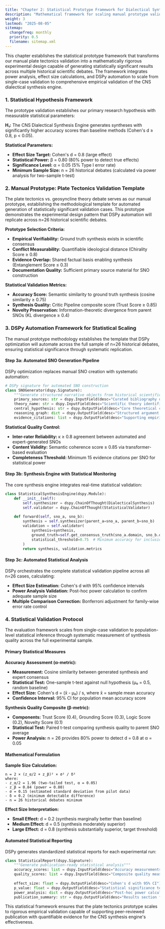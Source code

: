 ```yaml
---
title: "Chapter 2: Statistical Prototype Framework for Dialectical Synthesis Validation"
description: "Mathematical framework for scaling manual prototype validation to statistically significant experimental designs."
weight: 3
lastmod: "2025-08-05"
sitemap:
  changefreq: monthly
  priority: 0.5
  filename: sitemap.xml
---
```


This chapter establishes the statistical prototype framework that transforms our manual plate tectonics validation into a mathematically rigorous experimental design capable of generating statistically significant results across multiple historical scientific debates. The framework integrates power analysis, effect size calculations, and DSPy automation to scale from single-case validation to comprehensive empirical validation of the CNS dialectical synthesis engine.

### 1. Statistical Hypothesis Framework

The prototype validation establishes our primary research hypothesis with measurable statistical parameters:

**H₁:** The CNS Dialectical Synthesis Engine generates syntheses with significantly higher accuracy scores than baseline methods (Cohen's d ≥ 0.8, p < 0.05).

**Statistical Parameters:**
- **Effect Size Target:** Cohen's d = 0.8 (large effect)
- **Statistical Power:** β = 0.80 (80% power to detect true effects)
- **Significance Level:** α = 0.05 (5% Type I error rate)
- **Minimum Sample Size:** n = 26 historical debates (calculated via power analysis for two-sample t-test)

### 2. Manual Prototype: Plate Tectonics Validation Template

The plate tectonics vs. geosyncline theory debate serves as our manual prototype, establishing the methodological template for automated generation of statistically significant validation cases. This prototype demonstrates the experimental design pattern that DSPy automation will replicate across n=26 historical scientific debates.

**Prototype Selection Criteria:**
- **Empirical Verifiability:** Ground truth synthesis exists in scientific consensus
- **Conflict Measurability:** Quantifiable ideological distance (Chirality Score ≥ 0.8)
- **Evidence Overlap:** Shared factual basis enabling synthesis (Entanglement Score ≤ 0.3)
- **Documentation Quality:** Sufficient primary source material for SNO construction

**Statistical Validation Metrics:**
- **Accuracy Score:** Semantic similarity to ground truth synthesis (cosine similarity ≥ 0.75)
- **Synthesis Quality:** Critic Pipeline composite score (Trust Score ≥ 0.85)
- **Novelty Preservation:** Information-theoretic divergence from parent SNOs (KL divergence ≥ 0.4)

### 3. DSPy Automation Framework for Statistical Scaling

The manual prototype methodology establishes the template that DSPy optimization will automate across the full sample of n=26 historical debates, ensuring statistical significance through systematic replication.

#### Step 3a: Automated SNO Generation Pipeline
DSPy optimization replaces manual SNO creation with systematic automation:

```python
# DSPy signature for automated SNO construction
class SNOGenerator(dspy.Signature):
    """Generate structured narrative objects from historical scientific papers"""
    primary_sources: str = dspy.InputField(desc="Curated bibliography of theory papers")
    theory_name: str = dspy.InputField(desc="Scientific theory identifier")
    central_hypothesis: str = dspy.OutputField(desc="Core theoretical claim")
    reasoning_graph: dict = dspy.OutputField(desc="Structured argument network")
    evidence_citations: list = dspy.OutputField(desc="Supporting empirical observations")
```

**Statistical Quality Control:**
- **Inter-rater Reliability:** κ ≥ 0.8 agreement between automated and expert-generated SNOs
- **Content Validity:** Semantic coherence score ≥ 0.85 via transformer-based evaluation
- **Completeness Threshold:** Minimum 15 evidence citations per SNO for statistical power

#### Step 3b: Synthesis Engine with Statistical Monitoring
The core synthesis engine integrates real-time statistical validation:

```python
class StatisticalSynthesisEngine(dspy.Module):
    def __init__(self):
        self.synthesizer = dspy.ChainOfThought(DialecticalSynthesis)
        self.validator = dspy.ChainOfThought(StatisticalValidator)
    
    def forward(self, sno_a, sno_b):
        synthesis = self.synthesizer(parent_a=sno_a, parent_b=sno_b)
        validation = self.validator(
            synthesis=synthesis,
            ground_truth=self.get_consensus_truth(sno_a.domain, sno_b.domain),
            statistical_threshold=0.75  # Minimum accuracy for inclusion
        )
        return synthesis, validation.metrics
```

#### Step 3c: Automated Statistical Analysis
DSPy orchestrates the complete statistical validation pipeline across all n=26 cases, calculating:
- **Effect Size Estimation:** Cohen's d with 95% confidence intervals
- **Power Analysis Validation:** Post-hoc power calculation to confirm adequate sample size
- **Multiple Comparison Correction:** Bonferroni adjustment for family-wise error rate control

### 4. Statistical Validation Protocol

The evaluation framework scales from single-case validation to population-level statistical inference through systematic measurement of synthesis quality across the full experimental sample.

#### Primary Statistical Measures

**Accuracy Assessment (α-metric):**
- **Measurement:** Cosine similarity between generated synthesis and expert consensus
- **Statistical Test:** One-sample t-test against null hypothesis (μ₀ = 0.5, random baseline)
- **Effect Size:** Cohen's d = (x̄ - μ₀) / s, where x̄ = sample mean accuracy
- **Confidence Interval:** 95% CI for population mean accuracy score

**Synthesis Quality Composite (β-metric):**
- **Components:** Trust Score (0.4), Grounding Score (0.3), Logic Score (0.2), Novelty Score (0.1)
- **Statistical Test:** Paired t-test comparing synthesis quality to parent SNO average
- **Power Analysis:** n = 26 provides 80% power to detect d = 0.8 at α = 0.05

#### Mathematical Formulation

**Sample Size Calculation:**
```
n = 2 × (z_α/2 + z_β)² × σ² / δ²
where:
- z_α/2 = 1.96 (two-tailed test, α = 0.05)
- z_β = 0.84 (power = 0.80)
- σ = 0.15 (estimated standard deviation from pilot data)
- δ = 0.2 (minimum detectable difference)
- n = 26 historical debates minimum
```

**Effect Size Interpretation:**
- **Small Effect:** d = 0.2 (synthesis marginally better than baseline)
- **Medium Effect:** d = 0.5 (synthesis moderately superior)
- **Large Effect:** d = 0.8 (synthesis substantially superior, target threshold)

#### Automated Statistical Reporting

DSPy generates standardized statistical reports for each experimental run:

```python
class StatisticalReport(dspy.Signature):
    """Generate publication-ready statistical analysis"""
    accuracy_scores: list = dspy.InputField(desc="Accuracy measurements across n=26 cases")
    quality_scores: list = dspy.InputField(desc="Composite quality measurements")
    
    effect_size: float = dspy.OutputField(desc="Cohen's d with 95% CI")
    p_value: float = dspy.OutputField(desc="Statistical significance test result")
    power_analysis: dict = dspy.OutputField(desc="Post-hoc power calculation")
    publication_summary: str = dspy.OutputField(desc="Results section for peer review")
```

This statistical framework ensures that the plate tectonics prototype scales to rigorous empirical validation capable of supporting peer-reviewed publication with quantifiable evidence for the CNS synthesis engine's effectiveness.
